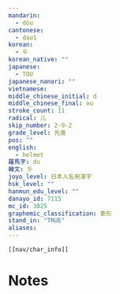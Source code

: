 ```yaml
---
mandarin:
  - dōu
cantonese:
  - dau1
korean:
  - 두
korean_native: ""
japanese:
  - TOU
japanese_nanori: ""
vietnamese:
middle_chinese_initial: d
middle_chinese_final: əu
stroke_count: 11
radical: 儿
skip_number: 2-9-2
grade_level: 先進
pos: ""
english:
  - helmet
羅馬字: du
韓文: 두
joyo_level: 日本人名用漢字
hsk_level: ""
hanmun_edu_level: ""
danayo_id: 7115
mc_id: 3025
graphemic_classification: 象形
stand_in: "TRUE"
aliases:
---
```

```meta-bind-embed
[[nav/char_info]]
```

# Notes
